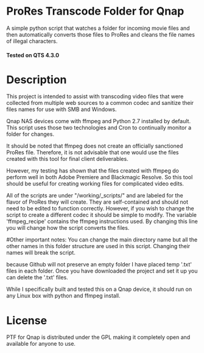 # ProRes Transcode Folder for Qnap
A simple python script that watches a folder for incoming movie files and then automatically converts those files to ProRes and cleans the file names of illegal characters.

#### Tested on QTS 4.3.0

# Description
This project is intended to assist with transcoding video files that were collected from multiple web sources to a common codec and sanitize their files names for use with SMB and Windows.

Qnap NAS devices come with ffmpeg and Python 2.7 installed by default.  This script uses those two technologies and Cron to continually monitor a folder for changes.

It should be noted that ffmpeg does not create an officially sanctioned ProRes file. Therefore, it is not advisable that one would use the files created with this tool for final client deliverables.

However, my testing has shown that the files created with ffmpeg do perform well in both Adobe Premiere and Blackmagic Resolve. So this tool should be useful for creating working files for complicated video edits.  

All of the scripts are under "/working/_scripts/" and are labeled for the flavor of ProRes they will create. They are self-contained and should not need to be edited to function correctly. However, if you wish to change the script to create a different codec it should be simple to modify. The variable 'ffmpeg_recipe' contains the ffmpeg instructions used. By changing this line you will change how the script converts the files.

#Other important notes: 
You can change the main directory name but all the other names in this folder structure are used in this script. Changing their names will break the script. 

because Github will not preserve an empty folder I have placed temp '.txt' files in each folder. Once you have downloaded the project and set it up you can delete the '.txt' files. 

While I specifically built and tested this on a Qnap device, it should run on any Linux box with python and ffmpeg install. 

# License

PTF for Qnap is distributed under the GPL making it completely open and available for anyone to use.
